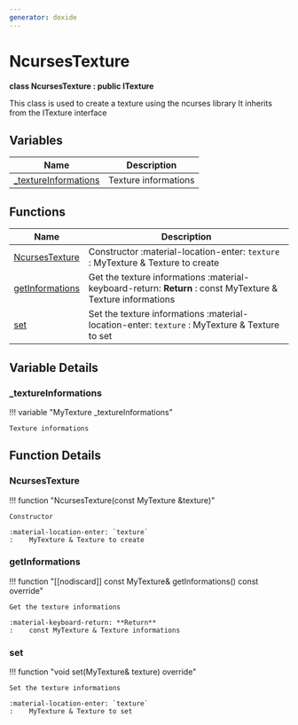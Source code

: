 ```yaml
---
generator: doxide
---
```



# NcursesTexture

**class NcursesTexture : public ITexture**


This class is used to create a texture using the ncurses library
It inherits from the ITexture interface


## Variables

| Name | Description |
| ---- | ----------- |
| [_textureInformations](#_textureInformations) | Texture informations  |

## Functions

| Name | Description |
| ---- | ----------- |
| [NcursesTexture](#NcursesTexture) | Constructor :material-location-enter: `texture` :    MyTexture & Texture to create  |
| [getInformations](#getInformations) | Get the texture informations :material-keyboard-return: **Return** :    const MyTexture & Texture informations  |
| [set](#set) | Set the texture informations :material-location-enter: `texture` :    MyTexture & Texture to set  |

## Variable Details

### _textureInformations<a name="_textureInformations"></a>

!!! variable "MyTexture _textureInformations"

    Texture informations
    

## Function Details

### NcursesTexture<a name="NcursesTexture"></a>
!!! function "NcursesTexture(const MyTexture &amp;texture)"

    Constructor
    
    :material-location-enter: `texture`
    :    MyTexture & Texture to create
    

### getInformations<a name="getInformations"></a>
!!! function "[[nodiscard]] const MyTexture&amp; getInformations() const override"

    Get the texture informations
        
    :material-keyboard-return: **Return**
    :    const MyTexture & Texture informations
    

### set<a name="set"></a>
!!! function "void set(MyTexture&amp; texture) override"

    Set the texture informations
        
    :material-location-enter: `texture`
    :    MyTexture & Texture to set
    

